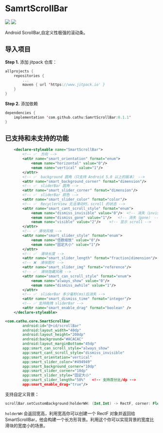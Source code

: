 # SamrtScrollBar
[![](https://jitpack.io/v/cathu/SamrtScrollBar.svg)](https://jitpack.io/#cathu/SamrtScrollBar)
[![](https://img.shields.io/badge/%E5%8D%9A%E5%AE%A2-Cathu-brightgreen)](https://blog.csdn.net/catzifeng)

Android ScrollBar,自定义性极强的滚动条。

## 导入项目

**Step 1.** 添加 jitpack 仓库：
```kotlin
allprojects {
	repositories {
		...
		maven { url 'https://www.jitpack.io' }
	}
}
```

**Step 2.** 添加依赖
```kotlin
dependencies {
	implementation 'com.github.cathu:SamrtScrollBar:0.1.1'
}
```

## 已支持和未支持的功能
```xml
    <declare-styleable name="SmartScrollBar">
        <!-- ✅  方向 -->
        <attr name="smart_orientation" format="enum">
            <enum name="horizontal" value="0"/>
            <enum name="vertical" value="1"/>
        </attr>
        <!-- ✅  background 圆角（只支持 Android 5.0 以上的版本） -->
        <attr name="smart_background_corner" format="dimension"/>
        <!-- ✅  sliderBar 圆角 -->
        <attr name="smart_slider_corner" format="dimension"/>
        <!-- ✅  sliderBar 颜色 -->
        <attr name="smart_slider_color" format="color"/>
        <!-- ✅  RecyclerView 无法滑动时，scroll 的状态 -->
        <attr name="smart_cant_scroll_style" format="enum">
            <enum name="dismiss_invisible" value="0"/>  <!-- 消失（invisible） -->
            <enum name="dismiss_gone" value="1"/>   <!-- 消失（gone） -->
            <enum name="visible" value="2"/>    <!-- 显示 scroll -->
        </attr>
        <!-- ✅ 滑块风格 -->
        <attr name="smart_slider_style" format="enum">
            <enum name="倍数缩放" value="0"/>
            <enum name="固定大小" value="1"/>
        </attr>
        <!-- ✅  滑块长度 -->
        <attr name="smart_slider_length" format="fraction|dimension"/>
        <!-- ❌  滑块图片 -->
        <attr name="smart_slider_img" format="reference"/>
        <!-- ✅  滑块隐藏风格 -->
        <attr name="smart_can_scroll_style" format="enum">
            <enum name="always_show" value="0"/>
            <enum name="dismiss_awhile" value="1"/>
        </attr>
        <!-- ✅  sliderBar 多少毫秒(ms)后消失 -->
        <attr name="smart_dismiss_time" format="integer"/>
        <!-- ✅ 支持拖拽 sliderBar -->
        <attr name="smart_enable_drag" format="boolean" />
    </declare-styleable>
```

```xml
<com.cathu.core.SmartScrollBar
        android:id="@+id/scrollBar"
        android:layout_width="40dp"
        android:layout_height="200dp"
        android:background="#ACACAC"
        android:layout_marginBottom="45dp"
        app:smart_can_scroll_style="always_show"
        app:smart_cant_scroll_style="dismiss_invisible"
        app:smart_orientation="vertical"
        app:smart_slider_color="#494949"
        app:smart_background_corner="10dp"
        app:smart_slider_corner="10dp"
        app:smart_slider_style="固定大小"
        app:smart_slider_length="50%"	<!-- 支持百分比/dp -->
        app:smart_enable_drag="true"/>
```

支持自定义背景：
```kotlin
scrollBar.setCustomBackground(holderWH: (Int,Int) -> RectF, corner: Float, @ColorInt color: Int)
```

```holderWH``` 会返回宽高，利用宽高你可以创建一个 RectF 对象并返回给 SmartScrollBar，他会构建一个长方形背景。利用这个你可以实现背景的宽度比滑块的宽度小的场景。

